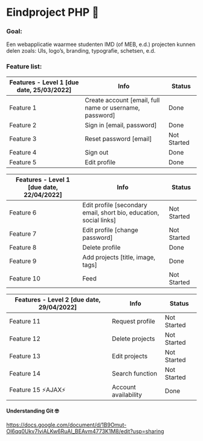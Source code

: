# Eindproject PHP 👾 
### Goal:
Een webapplicatie waarmee studenten IMD (of MEB, e.d.) projecten kunnen delen zoals: UIs, logo’s, branding, typografie, schetsen, e.d.

### Feature list:
| Features - Level 1 [due date, 25/03/2022] | Info | Status |
| ------------- | ------------- | ------------- |
| Feature 1 | Create account [email, full name or username, password] | Done |
| Feature 2 | Sign in [email, password] | Done |
| Feature 3 | Reset password [email] | Not Started |
| Feature 4 | Sign out | Done |
| Feature 5 | Edit profile | Done |

| Features - Level 1 [due date, 22/04/2022] | Info | Status |
| ------------- | ------------- | ------------- |
| Feature 6 | Edit profile [secondary email, short bio, education, social links] | Not Started |
| Feature 7 | Edit profile [change password] | Not Started |
| Feature 8 | Delete profile | Done |
| Feature 9 | Add projects [title, image, tags] | Done |
| Feature 10 | Feed | Not Started |

| Features - Level 2 [due date, 29/04/2022] | Info | Status |
| ------------- | ------------- | ------------- |
| Feature 11 | Request profile | Not Started |
| Feature 12 | Delete projects | Not Started |
| Feature 13 | Edit projects | Not Started |
| Feature 14 | Search function | Not Started |
| Feature 15 ⚡AJAX⚡ | Account availability | Done |

#### Understanding Git 🤓
https://docs.google.com/document/d/1B9Omut-Ol6qq0Ukv7IviALKw6RuAI_BEAvm4773K1M8/edit?usp=sharing

